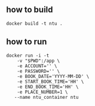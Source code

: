 ## how to build

```
docker build -t ntu .
```

## how to run

```
docker run -i -t
    -v "$PWD":/app \
    -e ACCOUNT='' \
    -e PASSWORD='' \
    -e BOOK_DATE='YYYY-MM-DD' \
    -e START_BOOK_TIME='HH' \
    -e END_BOOK_TIME='HH' \
    -e PLACE_NUMBER=1 \
   --name ntu_container ntu
```
